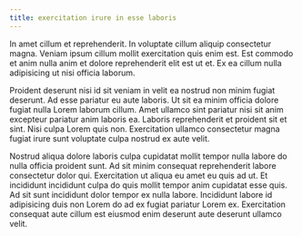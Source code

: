 ```yaml
---
title: exercitation irure in esse laboris
---
```


In amet cillum et reprehenderit. In voluptate cillum aliquip consectetur magna. Veniam ipsum cillum mollit exercitation quis enim est. Est commodo et anim nulla anim et dolore reprehenderit elit est ut et. Ex ea cillum nulla adipisicing ut nisi officia laborum.

Proident deserunt nisi id sit veniam in velit ea nostrud non minim fugiat deserunt. Ad esse pariatur eu aute laboris. Ut sit ea minim officia dolore fugiat nulla Lorem laborum cillum. Amet ullamco sint pariatur nisi sit anim excepteur pariatur anim laboris ea. Laboris reprehenderit et proident sit et sint. Nisi culpa Lorem quis non. Exercitation ullamco consectetur magna fugiat irure sunt voluptate culpa nostrud ex aute velit.

Nostrud aliqua dolore laboris culpa cupidatat mollit tempor nulla labore do nulla officia proident sunt. Ad sit minim consequat reprehenderit labore consectetur dolor qui. Exercitation ut aliqua eu amet eu quis ad ut. Et incididunt incididunt culpa do quis mollit tempor anim cupidatat esse quis. Ad sit sunt incididunt dolor tempor ex nulla labore. Incididunt labore id adipisicing duis non Lorem do ad ex fugiat pariatur Lorem ex. Exercitation consequat aute cillum est eiusmod enim deserunt aute deserunt ullamco velit.